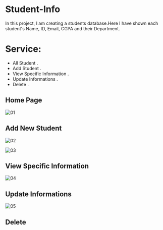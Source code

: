# Student-Info
In this project, I am creating a students database.Here I have shown each student's Name, ID, Email, CGPA and their Department.

# Service:
* All Student .
* Add Student .
* View Specific Information .
* Update Informations .
* Delete .

## Home Page
![01](https://user-images.githubusercontent.com/104270991/195911254-783ed854-099c-462f-bc04-f7f6ed8104ce.png)

## Add New Student 
![02](https://user-images.githubusercontent.com/104270991/195911460-eabe6b2d-004b-4edd-b3f8-de35cd965a27.png)

![03](https://user-images.githubusercontent.com/104270991/195911581-cc0f0bda-229b-40dd-b311-93471f018c8d.png)

## View Specific Information 
![04](https://user-images.githubusercontent.com/104270991/195911651-d88dbe42-511c-4833-95c6-26c8478e2eb9.png)

## Update Informations 

![05](https://user-images.githubusercontent.com/104270991/195967975-98a0dc6c-ef48-485d-b6d8-5269eab15538.png)

## Delete
 

